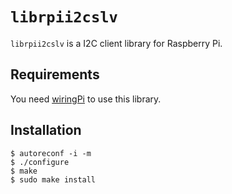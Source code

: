 # `librpii2cslv`

`librpii2cslv` is a I2C client library for Raspberry Pi.


## Requirements

You need [wiringPi](http://wiringpi.com/download-and-install/) to use this
library.


## Installation

```
$ autoreconf -i -m
$ ./configure
$ make
$ sudo make install
```
